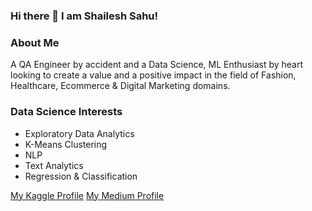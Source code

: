 ### Hi there 👋 I am Shailesh Sahu!

<!--
**shailesh2692/shailesh2692** is a ✨ _special_ ✨ repository because its `README.md` (this file) appears on your GitHub profile.

Here are some ideas to get you started:

- 🔭 I’m currently working on ...
- 🌱 I’m currently learning ...
- 👯 I’m looking to collaborate on ...
- 🤔 I’m looking for help with ...
- 💬 Ask me about ...
- 📫 How to reach me: ...
- 😄 Pronouns: ...
- ⚡ Fun fact: ...
-->

### About Me
A QA Engineer by accident and a Data Science, ML Enthusiast by heart looking to create a value and a positive impact in the field of Fashion, Healthcare, Ecommerce & Digital Marketing domains.

### Data Science Interests
- Exploratory Data Analytics
- K-Means Clustering
- NLP
- Text Analytics
- Regression & Classification

[My Kaggle Profile](https://www.kaggle.com/shailesh2692)   [My Medium Profile](https://medium.com/@sahu2shailesh)
